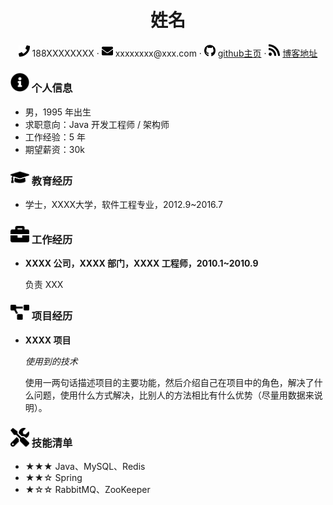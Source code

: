 <div style="text-align:center">
     <h1>姓名</h1>
     <div>
         <span>
             <img src="phone-solid.svg" width="18px">
             188XXXXXXXX
         </span>
         ·
         <span>
             <img src="envelope-solid.svg" width="18px">
             xxxxxxxx@xxx.com
         </span>
         ·
         <span>
             <img src="github-brands.svg" width="18px">
             <a href="https://github.com/kingkh1995">github主页</a>
         </span>
         ·
         <span>
             <img src="rss-solid.svg" width="18px">
             <a href="https://kingkh1995.github.io/blog/">博客地址</a>
         </span>
     </div>
 </div>

### <img src="info-circle-solid.svg" width="30px"> 个人信息 

 - 男，1995 年出生
 - 求职意向：Java 开发工程师 / 架构师
 - 工作经验：5 年
 - 期望薪资：30k

### <img src="graduation-cap-solid.svg" width="30px"> 教育经历

- 学士，XXXX大学，软件工程专业，2012.9~2016.7

### <img src="briefcase-solid.svg" width="30px"> 工作经历

- **XXXX 公司，XXXX 部门，XXXX 工程师，2010.1~2010.9**

   负责 XXX

### <img src="project-diagram-solid.svg" width="30px"> 项目经历

- **XXXX 项目**

  *使用到的技术*

  使用一两句话描述项目的主要功能，然后介绍自己在项目中的角色，解决了什么问题，使用什么方式解决，比别人的方法相比有什么优势（尽量用数据来说明）。

### <img src="tools-solid.svg" width="30px"> 技能清单

- ★★★ Java、MySQL、Redis
- ★★☆ Spring
- ★☆☆ RabbitMQ、ZooKeeper